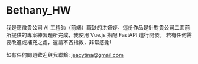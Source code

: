 # Bethany_HW
我是應徵貴公司 AI 工程師（前端）職缺的洪嬿婷。這份作品是針對貴公司二面前所提供的專案練習題所完成，我使用 Vue.js 搭配 FastAPI 進行開發。 若有任何需要改進或補充之處，還請不吝指教，非常感謝!

如有任何問題歡迎與我聯繫: jeacytina@gmail.com
